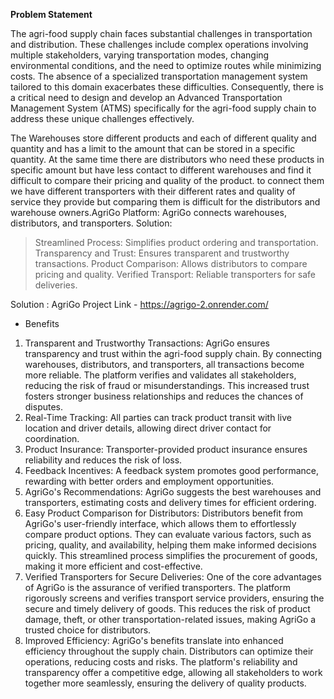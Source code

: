 **Problem Statement**

The agri-food supply chain faces substantial challenges in transportation and distribution. These challenges include complex operations involving multiple stakeholders, varying transportation modes, changing environmental conditions, and the need to optimize routes while minimizing costs. The absence of a specialized transportation management system tailored to this domain exacerbates these difficulties. Consequently, there is a critical need to design and develop an Advanced Transportation Management System (ATMS) specifically for the agri-food supply chain to address these unique challenges effectively.

The  Warehouses store different products and each of different quality and quantity and has a limit to the amount that can be stored in a specific quantity. At the same time there are distributors who need these products in specific amount but have less contact to different warehouses and find it difficult to compare their pricing and quality of the product. to connect them we have different transporters with their different rates and quality of service they provide but comparing them is difficult for the distributors and warehouse owners.AgriGo Platform: AgriGo connects warehouses, distributors, and transporters.
Solution:
> Streamlined Process: Simplifies product ordering and transportation.
> Transparency and Trust: Ensures transparent and trustworthy transactions.
> Product Comparison: Allows distributors to compare pricing and quality.
> Verified Transport: Reliable transporters for safe deliveries.

Solution : AgriGo
Project Link - https://agrigo-2.onrender.com/
 - Benefits
1. Transparent and Trustworthy Transactions: AgriGo ensures transparency and trust within the agri-food supply chain. By connecting warehouses, distributors, and transporters, all transactions become more reliable. The platform verifies and validates all stakeholders, reducing the risk of fraud or misunderstandings. This increased trust fosters stronger business relationships and reduces the chances of disputes.
2. Real-Time Tracking: All parties can track product transit with live location and driver details, allowing direct driver contact for coordination.
3. Product Insurance: Transporter-provided product insurance ensures reliability and reduces the risk of loss.
4. Feedback Incentives: A feedback system promotes good performance, rewarding with better orders and employment opportunities.
5. AgriGo's Recommendations: AgriGo suggests the best warehouses and transporters, estimating costs and delivery times for efficient ordering.
6. Easy Product Comparison for Distributors: Distributors benefit from AgriGo's user-friendly interface, which allows them to effortlessly compare product options. They can evaluate various factors, such as pricing, quality, and availability, helping them make informed decisions quickly. This streamlined process simplifies the procurement of goods, making it more efficient and cost-effective.
7. Verified Transporters for Secure Deliveries: One of the core advantages of AgriGo is the assurance of verified transporters. The platform rigorously screens and verifies transport service providers, ensuring the secure and timely delivery of goods. This reduces the risk of product damage, theft, or other transportation-related issues, making AgriGo a trusted choice for distributors.
8.  Improved Efficiency: AgriGo's benefits translate into enhanced efficiency throughout the supply chain. Distributors can optimize their operations, reducing costs and risks. The platform's reliability and transparency offer a competitive edge, allowing all stakeholders to work together more seamlessly, ensuring the delivery of quality products.
